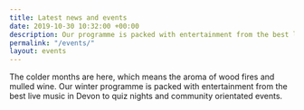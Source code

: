 ```yaml
---
title: Latest news and events
date: 2019-10-30 10:32:00 +00:00
description: Our programme is packed with entertainment from the best live music in Devon to quiz nights and community orientated events.
permalink: "/events/"
layout: events
---
```


The colder months are here, which means the aroma of wood fires and mulled wine. Our winter programme is packed with entertainment from the best live music in Devon to quiz nights and community orientated events.
